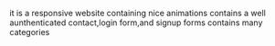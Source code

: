it is a responsive website containing nice animations 
contains a well aunthenticated contact,login form,and signup forms
contains many categories
